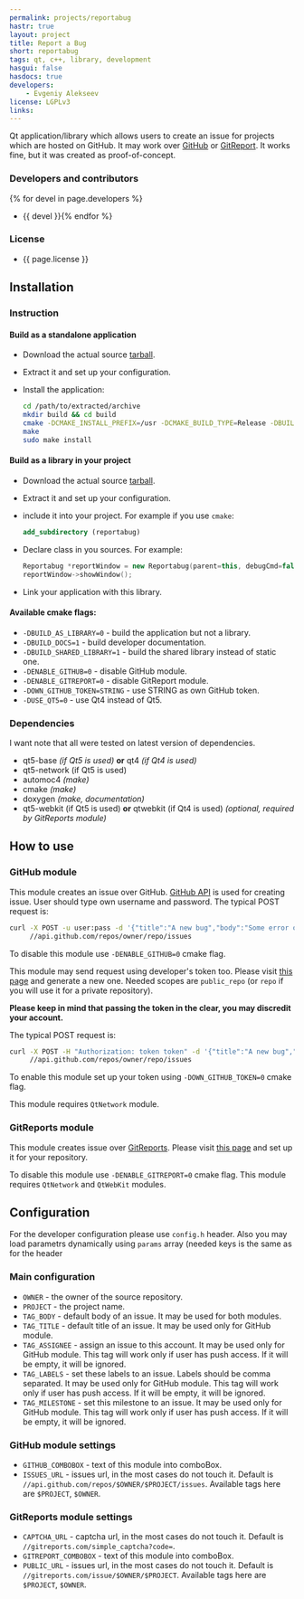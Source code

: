 ```yaml
---
permalink: projects/reportabug
hastr: true
layout: project
title: Report a Bug
short: reportabug
tags: qt, c++, library, development
hasgui: false
hasdocs: true
developers:
    - Evgeniy Alekseev
license: LGPLv3
links:
---
```

<!-- info block -->

Qt application/library which allows users to create an issue for projects which are hosted on GitHub. It may work over [GitHub](//github.com "GitHub") or [GitReport](//gitreports.com/ "GitReports"). It works fine, but it was created as proof-of-concept.

<!--more-->

### <a href="#devel" class="anchor" id="devel"><span class="octicon octicon-link"></span></a>Developers and contributors

{% for devel in page.developers %}
* {{ devel }}{% endfor %}

### <a href="#license" class="anchor" id="license"><span class="octicon octicon-link"></span></a>License

* {{ page.license }}

<!-- end of info block -->

<!-- install block -->
## <a href="#install" class="anchor" id="install"><span class="octicon octicon-link"></span></a>Installation

### <a href="#instruction" class="anchor" id="instruction"><span class="octicon octicon-link"></span></a>Instruction

#### <a href="#singleapp" class="anchor" id="singleapp"><span class="octicon octicon-link"></span></a>Build as a standalone application

* Download the actual source [tarball](//github.com/arcan1s/reportabug/releases "GitHub").
* Extract it and set up your configuration.
* Install the application:

    ```bash
    cd /path/to/extracted/archive
    mkdir build && cd build
    cmake -DCMAKE_INSTALL_PREFIX=/usr -DCMAKE_BUILD_TYPE=Release -DBUILD_AS_LIBRARY:BOOL=0 ../
    make
    sudo make install
    ```

#### <a href="#aslibrary" class="anchor" id="aslibrary"><span class="octicon octicon-link"></span></a>Build as a library in your project

* Download the actual source [tarball](//github.com/arcan1s/reportabug/releases "GitHub").
* Extract it and set up your configuration.
* include it into your project. For example if you use `cmake`:

    ```cmake
    add_subdirectory (reportabug)
    ```

* Declare class in you sources. For example:

    ```cpp
    Reportabug *reportWindow = new Reportabug(parent=this, debugCmd=false, params=0);
    reportWindow->showWindow();
    ```

* Link your application with this library.

#### <a href="#cmakeflags" class="anchor" id="cmakeflags"><span class="octicon octicon-link"></span></a>Available cmake flags:

* `-DBUILD_AS_LIBRARY=0` - build the application but not a library.
* `-DBUILD_DOCS=1` - build developer documentation.
* `-DBUILD_SHARED_LIBRARY=1` - build the shared library instead of static one.
* `-DENABLE_GITHUB=0` - disable GitHub module.
* `-DENABLE_GITREPORT=0` - disable GitReport module.
* `-DOWN_GITHUB_TOKEN=STRING` - use STRING as own GitHub token.
* `-DUSE_QT5=0` - use Qt4 instead of Qt5.

### <a href="#dependencies" class="anchor" id="dependencies"><span class="octicon octicon-link"></span></a>Dependencies

I want note that all were tested on latest version of dependencies.

* qt5-base *(if Qt5 is used)* **or** qt4 *(if Qt4 is used)*
* qt5-network (if Qt5 is used)
* automoc4 *(make)*
* cmake *(make)*
* doxygen *(make, documentation)*
* qt5-webkit (if Qt5 is used) **or** qtwebkit (if Qt4 is used) *(optional, required by GitReports module)*

<!-- end of install block -->

<!-- howto block -->
## <a href="#howto" class="anchor" id="howto"><span class="octicon octicon-link"></span></a>How to use

### <a href="#github" class="anchor" id="github"><span class="octicon octicon-link"></span></a>GitHub module

This module creates an issue over GitHub. [GitHub API](//developer.github.com/v3/issues/ "Documentation") is used for creating issue. User should type own username and password. The typical POST request is:

```bash
curl -X POST -u user:pass -d '{"title":"A new bug","body":"Some error occurs"}' \
     //api.github.com/repos/owner/repo/issues
```

To disable this module use `-DENABLE_GITHUB=0` cmake flag.

This module may send request using developer's token too. Please visit [this page](//github.com/settings/applications "Settings") and generate a new one. Needed scopes are `public_repo` (or `repo` if you will use it for a private repository).

**Please keep in mind that passing the token in the clear, you may discredit your account.**

The typical POST request is:

```bash
curl -X POST -H "Authorization: token token" -d '{"title":"A new bug","body":"Some error occurs"}' \
     //api.github.com/repos/owner/repo/issues
```

To enable this module set up your token using `-DOWN_GITHUB_TOKEN=0` cmake flag.

This module requires `QtNetwork` module.

### <a href="#gitreports" class="anchor" id="gitreports"><span class="octicon octicon-link"></span></a>GitReports module

This module creates issue over [GitReports](//gitreports.com/about "GitReports"). Please visit [this page](//gitreports.com/ "GitReports") and set up it for your repository.

To disable this module use `-DENABLE_GITREPORT=0` cmake flag. This module requires `QtNetwork` and `QtWebKit` modules.

<!-- end of howto block -->

<!-- config block -->
## <a href="#config" class="anchor" id="config"><span class="octicon octicon-link"></span></a>Configuration

For the developer configuration please use `config.h` header. Also you may load parametrs dynamically using `params` array (needed keys is the same as for the header

### <a href="#mainconfig" class="anchor" id="mainconfig"><span class="octicon octicon-link"></span></a>Main configuration

* `OWNER` - the owner of the source repository.
* `PROJECT` - the project name.
* `TAG_BODY` - default body of an issue. It may be used for both modules.
* `TAG_TITLE` - default title of an issue. It may be used only for GitHub module.
* `TAG_ASSIGNEE` - assign an issue to this account. It may be used only for GitHub module. This tag will work only if user has push access. If it will be empty, it will be ignored.
* `TAG_LABELS` - set these labels to an issue. Labels should be comma separated. It may be used only for GitHub module. This tag will work only if user has push access. If it will be empty, it will be ignored.
* `TAG_MILESTONE` - set this milestone to an issue. It may be used only for GitHub module. This tag will work only if user has push access. If it will be empty, it will be ignored.

### <a href="#githubconfig" class="anchor" id="githubconfig"><span class="octicon octicon-link"></span></a>GitHub module settings

* `GITHUB_COMBOBOX` - text of this module into comboBox.
* `ISSUES_URL` - issues url, in the most cases do not touch it. Default is `//api.github.com/repos/$OWNER/$PROJECT/issues`. Available tags here are `$PROJECT`, `$OWNER`.

### <a href="#gitreportsconfig" class="anchor" id="gitreportsconfig"><span class="octicon octicon-link"></span></a>GitReports module settings

* `CAPTCHA_URL` - captcha url, in the most cases do not touch it. Default is `//gitreports.com/simple_captcha?code=`.
* `GITREPORT_COMBOBOX` - text of this module into comboBox.
* `PUBLIC_URL` - issues url, in the most cases do not touch it. Default is `//gitreports.com/issue/$OWNER/$PROJECT`. Available tags here are `$PROJECT`, `$OWNER`.

<!-- end of config block -->

<!-- gui block -->
<!-- end of gui block -->
